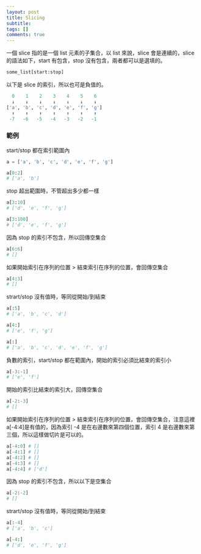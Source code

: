 ```yaml
---
layout: post
title: Slicing
subtitle: 
tags: []
comments: true
---
```


一個 slice 指的是一個 list 元素的子集合，以 list 來說，slice 會是連續的，slice 的語法如下，start 有包含，stop 沒有包含，兩者都可以是選填的。

```python
some_list[start:stop]
```

以下是 slice 的索引，所以也可是負值的。

```python
  0    1    2    3    4    5    6
  ↓    ↓    ↓    ↓    ↓    ↓    ↓  
['a', 'b', 'c', 'd', 'e', 'f', 'g']
  ↑    ↑    ↑    ↑    ↑    ↑    ↑
 -7   -6   -5   -4   -3   -2   -1
```

### 範例

start/stop 都在索引範圍內

```python
a = ['a', 'b', 'c', 'd', 'e', 'f', 'g']

a[0:2] 
# ['a', 'b']
```

stop 超出範圍時，不管超出多少都一樣

```python
a[3:10] 
# ['d', 'e', 'f', 'g']

a[3:100] 
# ['d', 'e', 'f', 'g']
```

因為 stop 的索引不包含，所以回傳空集合

```python
a[6:6] 
# []
```

如果開始索引在序列的位置 > 結束索引在序列的位置，會回傳空集合

```python
a[4:3] 
# []
```

strart/stop 沒有值時，等同從開始/到結束

```python
a[:5] 
# ['a', 'b', 'c', 'd']

a[4:] 
# ['e', 'f', 'g']

a[:] 
# ['a', 'b', 'c', 'd', 'e', 'f', 'g']
```

負數的索引，start/stop 都在範圍內，開始的索引必須比結束的索引小

```python
a[-3:-1] 
# ['e', 'f']
```

開始的索引比結束的索引大，回傳空集合

```python
a[-2:-3] 
# []
```

如果開始索引在序列的位置 > 結束索引在序列的位置，會回傳空集合，注意這裡a[-4:4]是有值的，因為索引 -4 是在右邊數來第四個位置，索引 4 是右邊數來第三個，所以這樣做切片是可以的。

```python
a[-4:0] # []
a[-4:1] # []
a[-4:2] # []
a[-4:3] # []
a[-4:4] # ['d'] 
```

因為 stop 的索引不包含，所以以下是空集合

```python
a[-2:-2] 
# []
```

strart/stop 沒有值時，等同從開始/到結束

```python
a[:-4] 
# ['a', 'b', 'c']

a[-4:] 
# ['d', 'e', 'f', 'g']
```


<br/>
<br/>
<br/>
